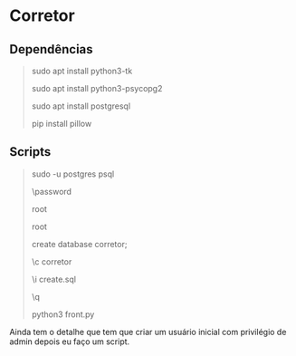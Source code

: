 # Corretor

## Dependências

>sudo apt install python3-tk
>
>sudo apt install python3-psycopg2
>
>sudo apt install postgresql
>
>pip install pillow

## Scripts

>sudo -u postgres psql
>
>\password
>
>root
>
>root
>
>create database corretor;
>
>\c corretor
>
>\i create.sql
>
>\q
>
>python3 front.py

Ainda tem o detalhe que tem que criar um usuário inicial com privilégio de admin
depois eu faço um script.
